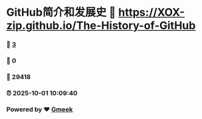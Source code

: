 # GitHub简介和发展史 :link: https://XOX-zip.github.io/The-History-of-GitHub 
### :page_facing_up: [3](https://XOX-zip.github.io/The-History-of-GitHub/tag.html) 
### :speech_balloon: 0 
### :hibiscus: 29418 
### :alarm_clock: 2025-10-01 10:09:40 
### Powered by :heart: [Gmeek](https://github.com/Meekdai/Gmeek)
